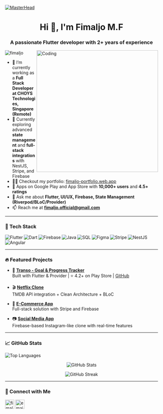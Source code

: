 [![MasterHead](https://1.bp.blogspot.com/-7A4WynwLsMw/XbBpCXG8fHI/AAAAAAAAMt4/uOa1bpLskYgrwGbllhSu2SDj_Mig8SXJQCLcBGAsYHQ/s1600/2000_600px.gif)](https://fimaljo-portfolio.web.app/)

<h1 align="center">Hi 👋, I'm Fimaljo M.F</h1>
<h3 align="center">A passionate Flutter developer with 2+ years of experience</h3>

<img align="right" alt="Coding" width="400" src="https://cdn.dribbble.com/users/1162077/screenshots/3848914/programmer.gif">

<p align="left"> <img src="https://komarev.com/ghpvc/?username=fimaljo&label=Profile%20views&color=0e75b6&style=flat" alt="fimaljo" /> </p>

- 🔭 I’m currently working as a **Full Stack Developer at CHOYS Technologies, Singapore (Remote)**  
- 🌱 Currently exploring advanced **state management** and **full-stack integrations** with NestJS, Stripe, and Firebase  
- 👨‍💻 Checkout my portfolio: [fimaljo-portfolio.web.app](https://fimaljo-portfolio.web.app/)  
- 📲 Apps on Google Play and App Store with **10,000+ users** and **4.5+ ratings**  
- 💬 Ask me about **Flutter, UI/UX, Firebase, State Management (Riverpod/BLoC/Provider)**  
- 📫 Reach me at **fimaljo.official@gmail.com**  

---

### 🚀 Tech Stack
![Flutter](https://img.shields.io/badge/Flutter-02569B?style=for-the-badge&logo=flutter&logoColor=white)
![Dart](https://img.shields.io/badge/Dart-0175C2?style=for-the-badge&logo=dart&logoColor=white)
![Firebase](https://img.shields.io/badge/Firebase-ffca28?style=for-the-badge&logo=firebase&logoColor=black)
![Java](https://img.shields.io/badge/Java-ED8B00?style=for-the-badge&logo=java&logoColor=white)
![SQL](https://img.shields.io/badge/SQL-336791?style=for-the-badge&logo=postgresql&logoColor=white)
![Figma](https://img.shields.io/badge/Figma-F24E1E?style=for-the-badge&logo=figma&logoColor=white)
![Stripe](https://img.shields.io/badge/Stripe-008CDD?style=for-the-badge&logo=stripe&logoColor=white)
![NestJS](https://img.shields.io/badge/NestJS-E0234E?style=for-the-badge&logo=nestjs&logoColor=white)
![Angular](https://img.shields.io/badge/Angular-DD0031?style=for-the-badge&logo=angular&logoColor=white)

---

### 🔥 Featured Projects

- 🎯 **[Transo - Goal & Progress Tracker](https://play.google.com/store/apps/details?id=com.fofint.transo)**  
  Built with Flutter & Provider | ⭐ 4.2+ on Play Store | [GitHub](https://github.com/fimaljo/transo)

- 🎬 **[Netflix Clone](https://github.com/fimaljo/netflix_clone)**  
  TMDB API integration + Clean Architecture + BLoC

- 🛒 **[E-Commerce App](https://github.com/fimaljo/ecommerce_sample)**  
  Full-stack solution with Stripe and Firebase

- 📷 **[Social Media App](https://github.com/fimaljo/instagram_clone)**  
  Firebase-based Instagram-like clone with real-time features

---

### 📈 GitHub Stats

<p align="left">
  <img src="https://github-readme-stats.vercel.app/api/top-langs/?username=fimaljo&layout=compact&theme=tokyonight" alt="Top Languages" />
</p>

<p align="center">
  <img src="https://github-readme-stats.vercel.app/api?username=fimaljo&show_icons=true&theme=tokyonight" alt="GitHub Stats" />
</p>

<p align="center">
  <img src="https://github-readme-streak-stats.herokuapp.com/?user=fimaljo&theme=tokyonight" alt="GitHub Streak" />
</p>

---

### 🤝 Connect with Me

<p align="left">
  <a href="https://linkedin.com/in/fimaljo-m-f" target="blank"><img align="center" src="https://cdn.jsdelivr.net/npm/simple-icons@v5/icons/linkedin.svg" alt="fimaljo m" height="30" width="30" /></a>
  <a href="mailto:fimaljo.official@gmail.com"><img align="center" src="https://cdn.jsdelivr.net/npm/simple-icons@v5/icons/gmail.svg" alt="email" height="30" width="30" /></a>
</p>
